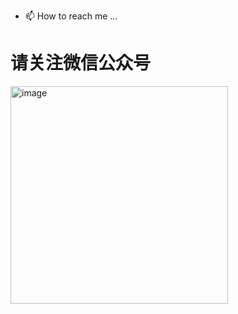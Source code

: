 - 📫 How to reach me ...
# 请关注微信公众号
<img width="348" alt="image" src="https://user-images.githubusercontent.com/19513797/208377338-f5627f46-cd9d-4a66-844a-8c76cbd480fe.png">
